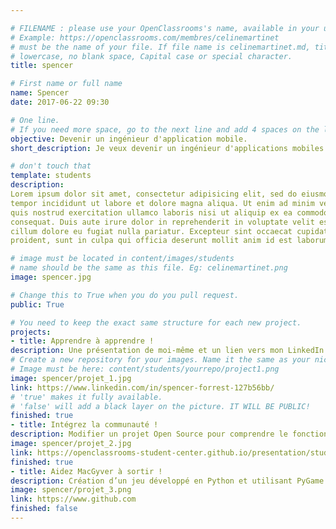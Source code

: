 ```yaml
---

# FILENAME : please use your OpenClassrooms's name, available in your url.
# Example: https://openclassrooms.com/membres/celinemartinet
# must be the name of your file. If file name is celinemartinet.md, title is celinemartinet.
# lowercase, no blank space, Capital case or special character.
title: spencer

# First name or full name
name: Spencer
date: 2017-06-22 09:30

# One line.
# If you need more space, go to the next line and add 4 spaces on the left, as in 'description'.
objective: Devenir un ingénieur d'application mobile.
short_description: Je veux devenir un ingénieur d'applications mobiles.

# don't touch that
template: students
description:
Lorem ipsum dolor sit amet, consectetur adipisicing elit, sed do eiusmod
tempor incididunt ut labore et dolore magna aliqua. Ut enim ad minim veniam,
quis nostrud exercitation ullamco laboris nisi ut aliquip ex ea commodo
consequat. Duis aute irure dolor in reprehenderit in voluptate velit esse
cillum dolore eu fugiat nulla pariatur. Excepteur sint occaecat cupidatat non
proident, sunt in culpa qui officia deserunt mollit anim id est laborum.

# image must be located in content/images/students
# name should be the same as this file. Eg: celinemartinet.png
image: spencer.jpg

# Change this to True when you do you pull request.
public: True

# You need to keep the exact same structure for each new project.
projects:
- title: Apprendre à apprendre !
description: Une présentation de moi-même et un lien vers mon LinkedIn.
# Create a new repository for your images. Name it the same as your nickname and profile picture.
# Image must be here: content/students/yourrepo/project1.png
image: spencer/projet_1.jpg
link: https://www.linkedin.com/in/spencer-forrest-127b56bb/
# 'true' makes it fully available.
# 'false' will add a black layer on the picture. IT WILL BE PUBLIC!
finished: true
- title: Intégrez la communauté !
description: Modifier un projet Open Source pour comprendre le fonctionnement de Git, de Github et des pull requests. 
image: spencer/projet_2.jpg
link: https://openclassrooms-student-center.github.io/presentation/students/spencer.html
finished: true
- title: Aidez MacGyver à sortir !
description: Création d’un jeu développé en Python et utilisant PyGame.
image: spencer/projet_3.png
link: https://www.github.com
finished: false
---
```

